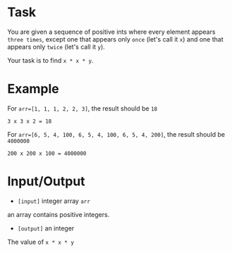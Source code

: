 # Task

 You are given a sequence of positive ints where every element appears `three times`, except one that appears only `once` (let's call it `x`) and one that appears only `twice` (let's call it `y`).

 Your task is to find `x * x * y`.

# Example

 For `arr=[1, 1, 1, 2, 2, 3]`, the result should be `18`
 
 `3 x 3 x 2 = 18`
 
 For `arr=[6, 5, 4, 100, 6, 5, 4, 100, 6, 5, 4, 200]`, the result should be `4000000`
 
 `200 x 200 x 100 = 4000000`

# Input/Output

 - `[input]` integer array `arr`

  an array contains positive integers.

 - `[output]` an integer

 The value of `x * x * y`